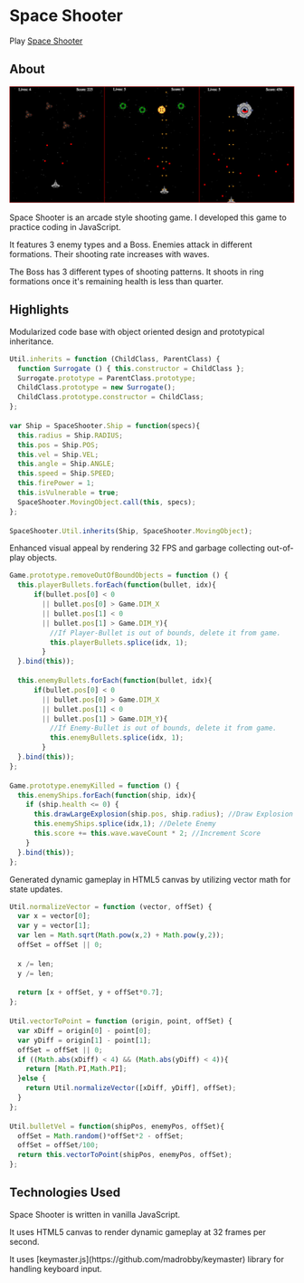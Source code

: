 # Space Shooter

Play [Space Shooter](http://sangamk.com/spaceshooter)

## About
![space_shooter image](space_shooter.jpg)
<p>Space Shooter is an arcade style shooting game. I developed this game to practice coding in JavaScript.</p>

<p>It features 3 enemy types and a Boss. Enemies attack in different formations. Their shooting rate increases with waves.

<p>The Boss has 3 different types of shooting patterns. It shoots in ring formations once it's remaining health is less than quarter.</p>

## Highlights
Modularized code base with object oriented design and prototypical inheritance.
```JavaScript
Util.inherits = function (ChildClass, ParentClass) {
  function Surrogate () { this.constructor = ChildClass };
  Surrogate.prototype = ParentClass.prototype;
  ChildClass.prototype = new Surrogate();
  ChildClass.prototype.constructor = ChildClass;
};

var Ship = SpaceShooter.Ship = function(specs){
  this.radius = Ship.RADIUS;
  this.pos = Ship.POS;
  this.vel = Ship.VEL;
  this.angle = Ship.ANGLE;
  this.speed = Ship.SPEED;
  this.firePower = 1;
  this.isVulnerable = true;
  SpaceShooter.MovingObject.call(this, specs);
};

SpaceShooter.Util.inherits(Ship, SpaceShooter.MovingObject);
```

Enhanced visual appeal by rendering 32 FPS and garbage collecting out-of-play objects.
```JavaScript
Game.prototype.removeOutOfBoundObjects = function () {
  this.playerBullets.forEach(function(bullet, idx){
      if(bullet.pos[0] < 0
        || bullet.pos[0] > Game.DIM_X
        || bullet.pos[1] < 0
        || bullet.pos[1] > Game.DIM_Y){
          //If Player-Bullet is out of bounds, delete it from game.
          this.playerBullets.splice(idx, 1);
        }
  }.bind(this));

  this.enemyBullets.forEach(function(bullet, idx){
      if(bullet.pos[0] < 0
        || bullet.pos[0] > Game.DIM_X
        || bullet.pos[1] < 0
        || bullet.pos[1] > Game.DIM_Y){
          //If Enemy-Bullet is out of bounds, delete it from game.
          this.enemyBullets.splice(idx, 1);
        }
  }.bind(this));
};

Game.prototype.enemyKilled = function () {
  this.enemyShips.forEach(function(ship, idx){
    if (ship.health <= 0) {
      this.drawLargeExplosion(ship.pos, ship.radius); //Draw Explosion
      this.enemyShips.splice(idx,1); //Delete Enemy
      this.score += this.wave.waveCount * 2; //Increment Score
    }
  }.bind(this));
};
```

Generated dynamic gameplay in HTML5 canvas by utilizing vector math for state updates.
```JavaScript
Util.normalizeVector = function (vector, offSet) {
  var x = vector[0];
  var y = vector[1];
  var len = Math.sqrt(Math.pow(x,2) + Math.pow(y,2));
  offSet = offSet || 0;

  x /= len;
  y /= len;

  return [x + offSet, y + offSet*0.7];
};

Util.vectorToPoint = function (origin, point, offSet) {
  var xDiff = origin[0] - point[0];
  var yDiff = origin[1] - point[1];
  offSet = offSet || 0;
  if ((Math.abs(xDiff) < 4) && (Math.abs(yDiff) < 4)){
    return [Math.PI,Math.PI];
  }else {
    return Util.normalizeVector([xDiff, yDiff], offSet);
  }
};

Util.bulletVel = function(shipPos, enemyPos, offSet){
  offSet = Math.random()*offSet*2 - offSet;
  offSet = offSet/100;
  return this.vectorToPoint(shipPos, enemyPos, offSet);
};
```

## Technologies Used
<p>Space Shooter is written in vanilla JavaScript.</p>
<p>It uses HTML5 canvas to render dynamic gameplay at 32 frames per second.</p>
<p>It uses [keymaster.js](https://github.com/madrobby/keymaster) library for handling keyboard input.</p>

